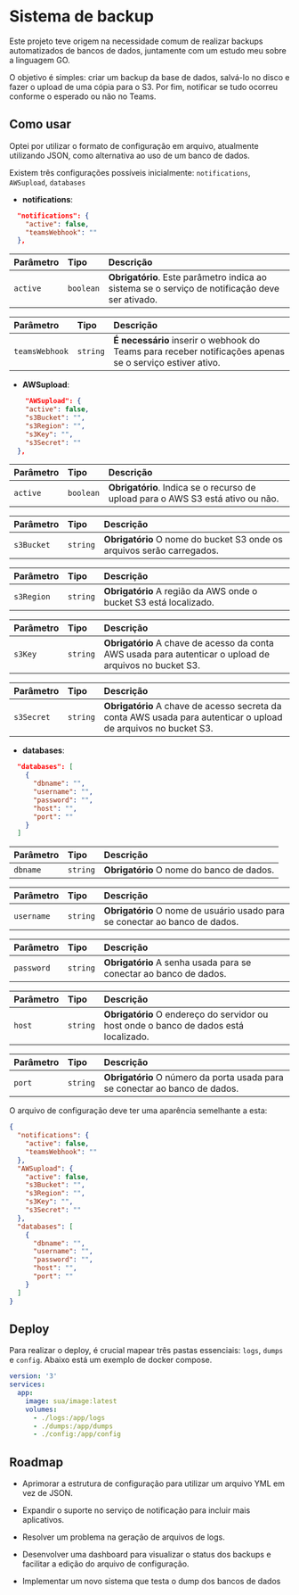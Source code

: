 
# Sistema de backup

Este projeto teve origem na necessidade comum de realizar backups automatizados de bancos de dados, juntamente com um estudo meu sobre a linguagem GO.

O objetivo é simples: criar um backup da base de dados, salvá-lo no disco e fazer o upload de uma cópia para o S3. Por fim, notificar se tudo ocorreu conforme o esperado ou não no Teams.

## Como usar

Optei por utilizar o formato de configuração em arquivo, atualmente utilizando JSON, como alternativa ao uso de um banco de dados.

Existem três configurações possíveis inicialmente: `notifications`, `AWSupload`, `databases`

- **notifications**:
```json
  "notifications": {
    "active": false,
    "teamsWebhook": ""
  },
```
| Parâmetro   | Tipo       | Descrição                           |
| :---------- | :--------- | :---------------------------------- |
| `active` | `boolean` | **Obrigatório**. Este parâmetro indica ao sistema se o serviço de notificação deve ser ativado. |

| Parâmetro   | Tipo       | Descrição                           |
| :---------- | :--------- | :---------------------------------- |
| `teamsWebhook` | `string` | **É necessário** inserir o webhook do Teams para receber notificações apenas se o serviço estiver ativo. |

- **AWSupload**:
```json
    "AWSupload": {
    "active": false,
    "s3Bucket": "",
    "s3Region": "",
    "s3Key": "",
    "s3Secret": ""
  },
```
| Parâmetro   | Tipo       | Descrição                           |
| :---------- | :--------- | :---------------------------------- |
| `active` | `boolean` | **Obrigatório**. Indica se o recurso de upload para o AWS S3 está ativo ou não. |

| Parâmetro   | Tipo       | Descrição                           |
| :---------- | :--------- | :---------------------------------- |
| `s3Bucket` | `string` | **Obrigatório** O nome do bucket S3 onde os arquivos serão carregados. |

| Parâmetro   | Tipo       | Descrição                           |
| :---------- | :--------- | :---------------------------------- |
| `s3Region` | `string` | **Obrigatório** A região da AWS onde o bucket S3 está localizado. |

| Parâmetro   | Tipo       | Descrição                           |
| :---------- | :--------- | :---------------------------------- |
| `s3Key` | `string` | **Obrigatório** A chave de acesso da conta AWS usada para autenticar o upload de arquivos no bucket S3. |

| Parâmetro   | Tipo       | Descrição                           |
| :---------- | :--------- | :---------------------------------- |
| `s3Secret` | `string` | **Obrigatório** A chave de acesso secreta da conta AWS usada para autenticar o upload de arquivos no bucket S3. | 

- **databases**:
```json
  "databases": [
    {
      "dbname": "",
      "username": "",
      "password": "",
      "host": "",
      "port": ""
    }
  ]
```
| Parâmetro   | Tipo       | Descrição                           |
| :---------- | :--------- | :---------------------------------- |
| `dbname` | `string` | **Obrigatório** O nome do banco de dados. |

| Parâmetro   | Tipo       | Descrição                           |
| :---------- | :--------- | :---------------------------------- |
| `username` | `string` | **Obrigatório**  O nome de usuário usado para se conectar ao banco de dados.|

| Parâmetro   | Tipo       | Descrição                           |
| :---------- | :--------- | :---------------------------------- |
| `password` | `string` | **Obrigatório**  A senha usada para se conectar ao banco de dados. |

| Parâmetro   | Tipo       | Descrição                           |
| :---------- | :--------- | :---------------------------------- |
| `host` | `string` | **Obrigatório**  O endereço do servidor ou host onde o banco de dados está localizado. |

| Parâmetro   | Tipo       | Descrição                           |
| :---------- | :--------- | :---------------------------------- |
| `port` | `string` | **Obrigatório**  O número da porta usada para se conectar ao banco de dados. |

O arquivo de configuração deve ter uma aparência semelhante a esta:
```json
{
  "notifications": {
    "active": false,
    "teamsWebhook": ""
  },
  "AWSupload": {
    "active": false,
    "s3Bucket": "",
    "s3Region": "",
    "s3Key": "",
    "s3Secret": ""
  },
  "databases": [
    {
      "dbname": "",
      "username": "",
      "password": "",
      "host": "",
      "port": ""
    }
  ]
}
```
## Deploy

Para realizar o deploy, é crucial mapear três pastas essenciais: `logs`, `dumps` e `config`. Abaixo está um exemplo de docker compose.

```yml
version: '3'
services:
  app:
    image: sua/image:latest
    volumes:
      - ./logs:/app/logs
      - ./dumps:/app/dumps
      - ./config:/app/config
```


## Roadmap
- Aprimorar a estrutura de configuração para utilizar um arquivo YML em vez de JSON.

- Expandir o suporte no serviço de notificação para incluir mais aplicativos.

- Resolver um problema na geração de arquivos de logs.

- Desenvolver uma dashboard para visualizar o status dos backups e facilitar a edição do arquivo de configuração.

- Implementar um novo sistema que testa o dump dos bancos de dados

